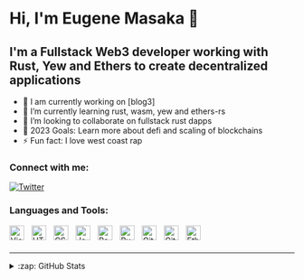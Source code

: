# Hi, I'm Eugene Masaka 👋 




## I'm a Fullstack Web3 developer working with Rust, Yew and Ethers to create decentralized applications

- 🔭 I am currently working on [blog3]
- 🌱 I’m currently learning rust, wasm, yew and ethers-rs
- 👯 I’m looking to collaborate on fullstack rust dapps
- 🥅 2023 Goals: Learn more about defi and scaling of blockchains
- ⚡ Fun fact: I love west coast rap

### Connect with me:
[![Twitter](https://img.shields.io/badge/twitter-%40masakagene-1ca0f1?style=flat&logo=twitter)](https://twitter.com/masakagene)
### Languages and Tools:

<img align="left" alt="Visual Studio Code" width="26px" src="https://cdn.jsdelivr.net/gh/devicons/devicon/icons/vscode/vscode-original.svg" style="padding-right:10px;" />
<img align="left" alt="HTML5" width="26px" src="https://cdn.jsdelivr.net/gh/devicons/devicon/icons/html5/html5-original.svg" style="padding-right:10px;" />
<img align="left" alt="CSS3" width="26px" src="https://cdn.jsdelivr.net/gh/devicons/devicon/icons/css3/css3-original.svg" style="padding-right:10px;" />
<img align="left" alt="JavaScript" width="26px" src="https://cdn.jsdelivr.net/gh/devicons/devicon/icons/javascript/javascript-original.svg" style="padding-right:10px;" />
<img align="left" alt="React" width="26px" src="https://cdn.jsdelivr.net/gh/devicons/devicon/icons/react/react-original.svg" style="padding-right:10px;" />
<img align="left" alt="Rust" width="26px" src="https://cdn.jsdelivr.net/npm/simple-icons@3.13.0/icons/rust.svg" style="padding-right:10px;" />
<img align="left" alt="Git" width="26px" src="https://cdn.jsdelivr.net/npm/simple-icons@3.13.0/icons/git.svg" style="padding-right:10px;" />
<img align="left" alt="GitHub" width="26px" src="https://cdn.jsdelivr.net/npm/simple-icons@3.13.0/icons/github.svg" style="padding-right:10px;" />
<img align="left" alt="Ethereum" width="26px" src="https://cdn.jsdelivr.net/npm/simple-icons@3.13.0/icons/ethereum.svg" style="padding-right:10px;" />






<br />
<br />

---


<details>
  <summary>:zap: GitHub Stats</summary>

  <img align="left" alt="genemasaka's GitHub Stats" src="https://github-readme-stats.vercel.app/api?username=genemasaka&show_icons=true&hide_border=false&title_color=ff652f&icon_color=FFE400&bg_color=09131B&text_color=ffffff&border_color=0c1a25" />

</details>

